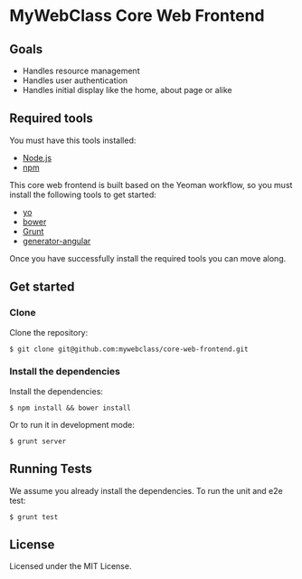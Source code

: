 MyWebClass Core Web Frontend
============================

## Goals
* Handles resource management
* Handles user authentication
* Handles initial display like the home, about page or alike

## Required tools

You must have this tools installed:

* [Node.js](http://nodejs.org/)
* [npm](http://npmjs.org/)

This core web frontend is built based on the Yeoman workflow, so you must install the following tools to get started:

* [yo](https://github.com/yeoman/yo)
* [bower](http://bower.io/)
* [Grunt](http://gruntjs.com/)
* [generator-angular](https://github.com/yeoman/generator-angular)
 
Once you have successfully install the required tools you can move along.

## Get started

### Clone

Clone the repository:

```
$ git clone git@github.com:mywebclass/core-web-frontend.git
```

### Install the dependencies

Install the dependencies:

```
$ npm install && bower install
```
Or to run it in development mode:

```
$ grunt server
```

## Running Tests

We assume you already install the dependencies. To run the unit and e2e test:

```
$ grunt test
```

## License

Licensed under the MIT License.
